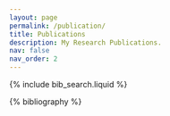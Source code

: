 ```yaml
---
layout: page
permalink: /publication/
title: Publications
description: My Research Publications.
nav: false
nav_order: 2
---
```


{% include bib_search.liquid %}

<div class="publications">

{% bibliography %}

</div>


